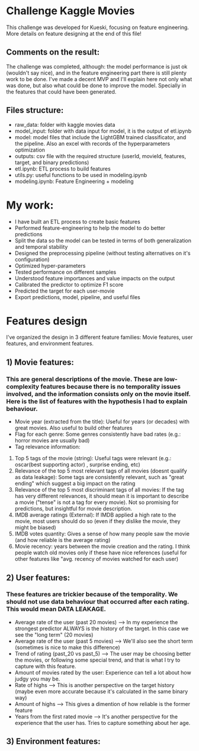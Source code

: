 # Challenge Kaggle Movies
This challenge was developed for Kueski, focusing on feature engineering. More details on feature designing at the end of this file!

## Comments on the result:
The challenge was completed, although: the model performance is just ok (wouldn't say nice), and in the feature engineering part there is still plenty work to be done. 
I've made a decent MVP and I'll explain here not only what was done, but also what could be done to improve the model. 
Specially in the features that could have been generated.

## Files structure:
* raw_data: folder with kaggle movies data 
* model_input: folder with data input for model, it is the output of etl.ipynb
* model: model files that include the LightGBM trained classificator, and the pipeline. Also an excel with records of the hyperparameters optimization
* outputs: csv file with the required structure (userId, movieId, features, target, and binary predictions)
* etl.ipynb: ETL process to build features
* utils.py: useful functions to be used in modeling.ipynb
* modeling.ipynb: Feature Engineering + modeling 

# My work: 
- I have built an ETL process to create basic features
- Performed feature-engineering to help the model to do better predictions
- Split the data so the model can be tested in terms of both generalization and temporal stability
- Designed the preprocessing pipeline (without testing alternatives on it's configuration)
- Optimized hyper-parameters
- Tested performance on different samples
- Understood feature importances and value impacts on the output
- Calibrated the predictor to optimize F1 score 
- Predicted the target for each user-movie 
- Export predictions, model, pipeline, and useful files

# Features design
I've organized the design in 3 different feature families: Movie features, user features, and environment features.
## 1) Movie features: 
### This are general descriptions of the movie. These are low-complexity features because there is no temporality issues involved, and the information consists only on the movie itself. Here is the list of features with the hypothesis I had to explain behaviour.
- Movie year (extracted from the title): Useful for years (or decades) with great movies. Also useful to build other features
- Flag for each genre: Some genres consistently have bad rates (e.g.: horror movies are usually bad)
- Tag relevance information:
1. Top 5 tags of the movie (string): Useful tags were relevant (e.g.: oscar(best supporting actor) , surprise ending, etc)
2. Relevance of the top 5 most relevant tags of all movies (doesnt qualify as data leakage): Some tags are consistently relevant, such as "great ending" which suggest a big impact on the rating 
3. Relevance of the top 5 most discriminant tags of all movies: If the tag has very different relevances, it should mean it is important to describe a movie ("tense" is not a tag for every movie). Not so promising for predictions, but insightful for movie description. 
4. IMDB average ratings (External): If IMDB applied a high rate to the movie, most users should do so (even if they dislike the movie, they might be biased)
5. IMDB votes quantity: Gives a sense of how many people saw the movie (and how reliable is the average rating)
6. Movie recency: years between the movie creation and the rating. I think people watch old movies only if these have nice references (useful for other features like "avg. recency of movies watched for each user)

## 2) User features:
### These features are trickier because of the temporality. We should not use data behaviour that occurred after each rating. This would mean DATA LEAKAGE. 
- Average rate of the user (past 20 movies) --> In my experience the strongest predictor ALWAYS is the history of the target. In this case we see the "long term" (20 movies)
- Average rate of the user (past 5 movies) --> We'll also see the short term (sometimes is nice to make this difference)
- Trend of rating (past_20 vs past_5) --> The user may be choosing better the movies, or following some special trend, and that is what I try to capture with this feature. 
- Amount of movies rated by the user: Experience can tell a lot about how judgy you may be.
- Rate of highs --> This is another perspective on the target history (maybe even more accurate because it's calculated in the same binary way)
- Amount of highs --> This gives a dimention of how reliable is the former feature
- Years from the first rated movie --> It's another perspective for the experience that the user has. Tries to capture something about her age.

## 3) Environment features:

